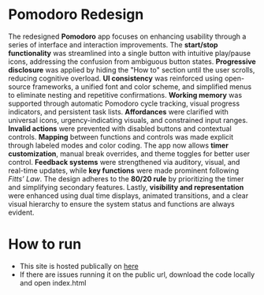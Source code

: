 # Pomodoro Redesign
The redesigned **Pomodoro** app focuses on enhancing usability through a series of interface and interaction improvements. The **start/stop functionality** was streamlined into a single button with intuitive play/pause icons, addressing the confusion from ambiguous button states. **Progressive disclosure** was applied by hiding the "How to" section until the user scrolls, reducing cognitive overload. **UI consistency** was reinforced using open-source frameworks, a unified font and color scheme, and simplified menus to eliminate nesting and repetitive confirmations. **Working memory** was supported through automatic Pomodoro cycle tracking, visual progress indicators, and persistent task lists. **Affordances** were clarified with universal icons, urgency-indicating visuals, and constrained input ranges. **Invalid actions** were prevented with disabled buttons and contextual controls. **Mapping** between functions and controls was made explicit through labeled modes and color coding. The app now allows **timer customization**, manual break overrides, and theme toggles for better user control. **Feedback systems** were strengthened via auditory, visual, and real-time updates, while **key functions** were made prominent following *Fitts’ Law*. The design adheres to the **80/20 rule** by prioritizing the timer and simplifying secondary features. Lastly, **visibility and representation** were enhanced using dual time displays, animated transitions, and a clear visual hierarchy to ensure the system status and functions are always evident.

# How to run
- This site is hosted publically on [here](https://hpharen.github.io/Pomodoro/)
- If there are issues running it on the public url, download the code locally and open index.html